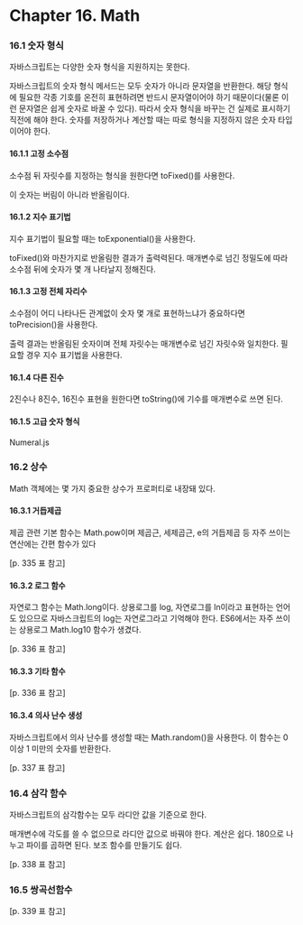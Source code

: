# Chapter 16. Math

### 16.1 숫자 형식

자바스크립트는 다양한 숫자 형식을 지원하지는 못한다.

자바스크립트의 숫자 형식 메서드는 모두 숫자가 아니라 문자열을 반환한다.
해당 형식에 필요한 각종 기호를 온전히 표현하려면 반드시 문자열이어야 하기 때문이다(물론 이런 문자열은 쉽게 숫자로 바꿀 수 있다).
따라서 숫자 형식을 바꾸는 건 실제로 표시하기 직전에 해야 한다.
숫자를 저장하거나 계산할 때는 따로 형식을 지정하지 않은 숫자 타입이어야 한다.

#### 16.1.1 고정 소수점

소수점 뒤 자릿수를 지정하는 형식을 원한다면 toFixed()를 사용한다.

이 숫자는 버림이 아니라 반올림이다.

#### 16.1.2 지수 표기법

지수 표기법이 필요할 때는 toExponential()을 사용한다.

toFixed()와 마찬가지로 반올림한 결과가 출력력된다.
매개변수로 넘긴 정밀도에 따라 소수점 뒤에 숫자가 몇 개 나타날지 정해진다.

#### 16.1.3 고정 전체 자리수

소수점이 어디 나타나든 관계없이 숫자 몇 개로 표현하느냐가 중요하다면 toPrecision()을 사용한다.

출력 결과는 반올림된 숫자이며 전체 자릿수는 매개변수로 넘긴 자릿수와 일치한다.
필요할 경우 지수 표기법을 사용한다.

#### 16.1.4 다른 진수

2진수나 8진수, 16진수 표현을 원한다면 toString()에 기수를 매개변수로 쓰면 된다.

#### 16.1.5 고급 숫자 형식

Numeral.js

### 16.2 상수

Math 객체에는 몇 가지 중요한 상수가 프로퍼티로 내장돼 있다.

#### 16.3.1 거듭제곱

제곱 관련 기본 함수는 Math.pow이며 제곱근, 세제곱근, e의 거듭제곱 등 자주 쓰이는 연산에는 간편 함수가 있다

[p. 335 표 참고]

#### 16.3.2 로그 함수

자연로그 함수는 Math.long이다.
상용로그를 log, 자연로그를 ln이라고 표현하는 언어도 있으므로 자바스크립트의 log는 자연로그라고 기억해야 한다.
ES6에서는 자주 쓰이는 상용로그 Math.log10 함수가 생겼다.

[p. 336 표 참고]

#### 16.3.3 기타 함수

[p. 336 표 참고]

#### 16.3.4 의사 난수 생성

자바스크립트에서 의사 난수를 생성할 때는 Math.random()을 사용한다.
이 함수는 0 이상 1 미만의 숫자를 반환한다.

[p. 337 표 참고]

### 16.4 삼각 함수

자바스크립트의 삼각함수는 모두 라디안 값을 기준으로 한다.

매개변수에 각도를 쓸 수 없으므로 라디안 값으로 바꿔야 한다.
계산은 쉽다.
180으로 나누고 파이를 곱하면 된다.
보조 함수를 만들기도 쉽다.

[p. 338 표 참고]

### 16.5 쌍곡선함수

[p. 339 표 참고]
